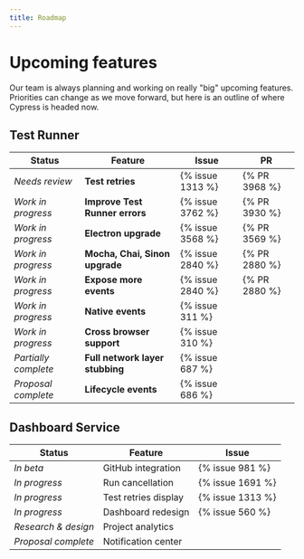 ```yaml
---
title: Roadmap
---
```


# Upcoming features

Our team is always planning and working on really "big" upcoming features. Priorities can change as we move forward, but here is an outline of where Cypress is headed now.

## Test Runner

Status               | Feature                            |  Issue            | PR
---------------------| -----------------------------------|-------------------|---
*Needs review*       | **Test retries**                   |  {% issue 1313 %} | {% PR 3968 %}
*Work in progress*   | **Improve Test Runner errors**     |  {% issue 3762 %} | {% PR 3930 %}
*Work in progress*   | **Electron upgrade**               |  {% issue 3568 %} | {% PR 3569 %}
*Work in progress*   | **Mocha, Chai, Sinon upgrade**     |  {% issue 2840 %} | {% PR 2880 %}
*Work in progress*   | **Expose more events**             |  {% issue 2840 %} | {% PR 2880 %}
*Work in progress*   | **Native events**                  |  {% issue 311 %}  |
*Work in progress*   | **Cross browser support**          |  {% issue 310 %}  |
*Partially complete* | **Full network layer stubbing**    |  {% issue 687 %}  |
*Proposal complete*  | **Lifecycle events**               |  {% issue 686 %}  |

## Dashboard Service

Status              | Feature              | Issue
--------------------|----------------------|-----------------
*In beta*           | GitHub integration   | {% issue 981 %}
*In progress*       | Run cancellation     | {% issue 1691 %}
*In progress*       | Test retries display | {% issue 1313 %}
*In progress*       | Dashboard redesign   | {% issue 560 %}
*Research & design* | Project analytics    |
*Proposal complete* | Notification center  |